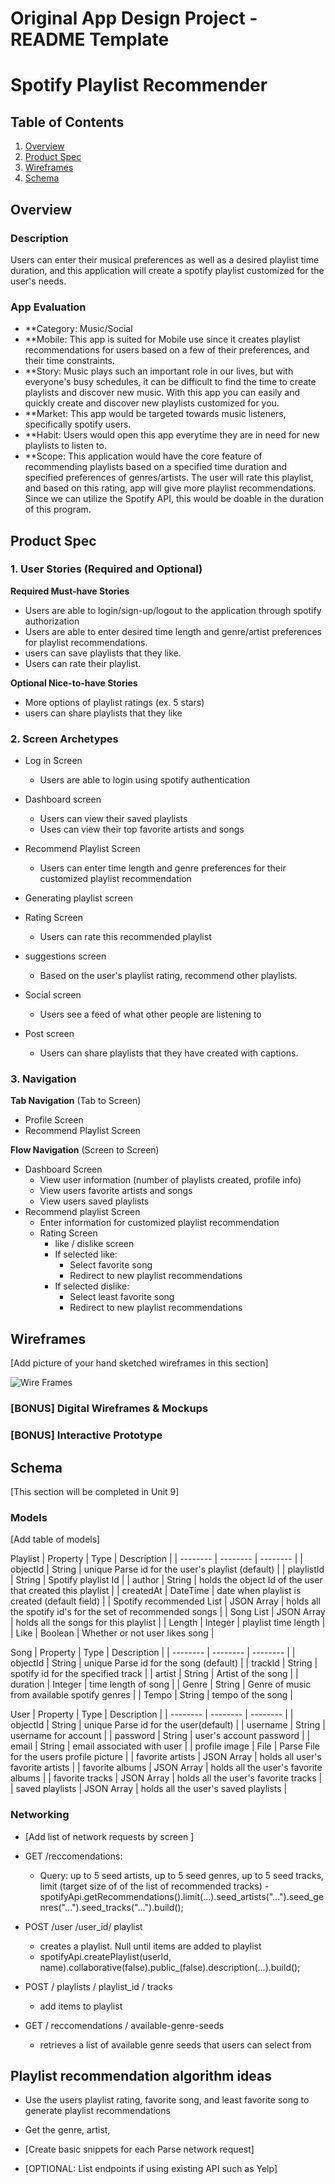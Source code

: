 Original App Design Project - README Template
===

# Spotify Playlist Recommender


## Table of Contents
1. [Overview](#Overviccew)
1. [Product Spec](#Product-Spec)
1. [Wireframes](#Wireframes)
2. [Schema](#Schema)

## Overview
### Description
Users can enter their musical preferences as well as a desired playlist time duration, and this application will create a spotify playlist customized for the user's needs. 
### App Evaluation
- **Category: Music/Social
- **Mobile: This app is suited for Mobile use since it creates playlist recommendations for users based on a few of their preferences, and their time constraints.
- **Story: Music plays such an important role in our lives, but with everyone's busy schedules, it can be difficult to find the time to create playlists and discover new music. With this app you can easily and quickly create and discover new playlists customized for you. 
- **Market: This app would be targeted towards music listeners, specifically spotify users. 
- **Habit: Users would open this app everytime they are in need for new playlists to listen to. 
- **Scope: This application would have the core feature of recommending playlists based on a specified time duration and specified preferences of genres/artists. The user will rate this playlist, and based on this rating, app will give more playlist recommendations. Since we can utilize the Spotify API, this would be doable in the duration of this program. 

## Product Spec

### 1. User Stories (Required and Optional)

**Required Must-have Stories**

* Users are able to login/sign-up/logout to the application through spotify authorization 
* Users are able to enter desired time length and genre/artist preferences for playlist recommendations. 
* users can save playlists that they like. 
* Users can rate their playlist.



**Optional Nice-to-have Stories**

* More options of playlist ratings (ex. 5 stars)
* users can share playlists that they like 


### 2. Screen Archetypes

* Log in Screen
    * Users are able to login using spotify authentication
* Dashboard screen
    * Users can view their saved playlists 
    * Uses can view their top favorite artists and songs

* Recommend Playlist Screen 
    * Users can enter time length and genre preferences for their customized playlist recommendation

* Generating playlist screen
* Rating Screen 
   * Users can rate this recommended playlist 

* suggestions screen 
   * Based on the user's playlist rating, recommend other playlists.  
* Social screen 
   * Users see a feed of what other people are listening to 
* Post screen
   * Users can share playlists that they have created with captions.

 



### 3. Navigation

**Tab Navigation** (Tab to Screen)

* Profile Screen 
* Recommend Playlist Screen

**Flow Navigation** (Screen to Screen)

* Dashboard Screen
   * View user information (number of playlists created, profile info)
   * View users favorite artists and songs 
   * View users saved playlists 
* Recommend playlist Screen
   * Enter information for customized playlist recommendation 
   * Rating Screen 
      * like / dislike screen 
      * If selected like: 
         * Select favorite song 
         * Redirect to new playlist recommendations
      * If selected dislike: 
         * Select least favorite song  
         * Redirect to new playlist recommendations 
   

## Wireframes
[Add picture of your hand sketched wireframes in this section]



![Wire Frames](https://github.com/likitag/Spotify-Playlist-Generator/blob/18a92d9dff94667f862e3538e321f6f10f21051c/Wire%20frames%20.png)

### [BONUS] Digital Wireframes & Mockups

### [BONUS] Interactive Prototype

## Schema 
[This section will be completed in Unit 9]


### Models
[Add table of models]

Playlist
| Property | Type | Description |
| -------- | -------- | -------- |
| objectId    | String     | unique Parse id for the user's playlist (default)    |
| playlistId | String | Spotify playlist Id |
| author   | String   | holds the object Id of the user that created this playlist   |
| createdAt   | DateTime    | date when playlist is created (default field)     |
| Spotify recommended List | JSON Array  | holds all the spotify id's for the set of recommended songs |
| Song List  | JSON Array | holds all the songs for this playlist  |
| Length | Integer | playlist time length |
| Like | Boolean | Whether or not user likes song |


Song
| Property | Type | Description |
| -------- | -------- | -------- |
| objectId    | String     | unique Parse id for the song (default) |
| trackId | String | spotify id for the specified track |
| artist   | String    | Artist of the song    |
| duration   | Integer    | time length of song     |
| Genre | String | Genre of music from available spotify genres |
| Tempo | String | tempo of the song |


User
| Property | Type | Description |
| -------- | -------- | -------- |
| objectId    | String     | unique Parse id for the user(default)     |
| username | String    | username for account    |
| password   | String  | user's account password    |
| email  | String   | email associated with user |
| profile image  | File   | Parse File for the users profile picture |
| favorite artists  | JSON Array  | holds all  user's favorite artists  |
| favorite albums  | JSON Array  | holds all the user's favorite albums  |
| favorite tracks  | JSON Array  | holds all the user's favorite tracks |
| saved playlists | JSON Array | holds all the user's saved playlists |




### Networking
- [Add list of network requests by screen ]
- GET /reccomendations: 
   -  Query: up to 5 seed artists, up to 5 seed genres, up to 5 seed tracks, limit (target size of of the list of recommended tracks)
   -spotifyApi.getRecommendations().limit(...).seed_artists("...").seed_genres("...").seed_tracks("...").build();

- POST /user /user_id/ playlist 
   - creates a playlist. Null until items are added to playlist 
   - spotifyApi.createPlaylist(userId, name).collaborative(false).public_(false).description(...).build();

- POST / playlists / playlist_id / tracks
   - add items to playlist

- GET / reccomendations / available-genre-seeds
   - retrieves a list of available genre seeds that users can select from  

## Playlist recommendation algorithm ideas 
   - Use the users playlist rating, favorite song, and least favorite song to generate playlist recommendations 
   - Get the genre, artist,  

- [Create basic snippets for each Parse network request] 
- [OPTIONAL: List endpoints if using existing API such as Yelp]
